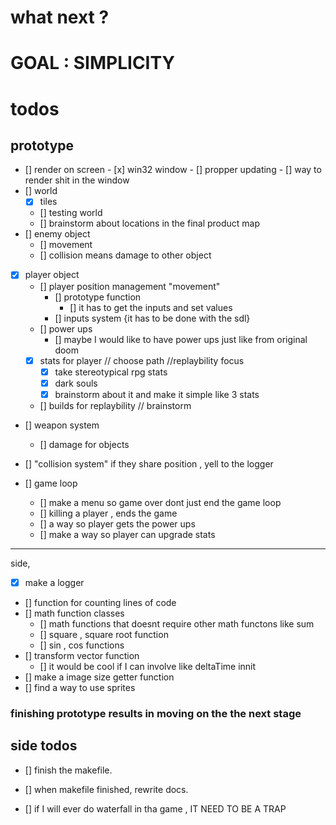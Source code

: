 # what next ?

# GOAL : SIMPLICITY

# todos

## prototype

- [] render on screen
      - [x] win32 window
      - [] propper updating
      - [] way to render shit in the window
- [] world
  - [x] tiles
  - [] testing world
  - [] brainstorm about locations in the final product map
- [] enemy object
  - [] movement
  - [] collision means damage to other object  
- [x] player object
  - [] player position management "movement"
    - [] prototype function
      - [] it has to get the inputs and set values
    - [] inputs system {it has to be done with the sdl}
  - [] power ups
    - [] maybe I would like to have power ups just like from original doom
  - [x] stats for player // choose path //replaybility focus
    - [x] take stereotypical rpg stats
    - [x] dark souls
    - [x] brainstorm about it and make it simple like 3 stats
  - [] builds for replaybility // brainstorm
- [] weapon system
  - [] damage for objects
- [] "collision system" if they share position , yell to the logger

- [] game loop
  - [] make a menu so game over dont just end the game loop
  - [] killing a player , ends the game
  - [] a way so player gets the power ups
  - [] make a way so player can upgrade stats

---
side, 

- [x] make a logger
- [] function for counting lines of code
- [] math function classes
  - [] math functions that doesnt require other math functons like sum
  - [] square , square root function
  - [] sin , cos functions 
- [] transform vector function
  - [] it would be cool if I can involve like deltaTime innit
- [] make a image size getter function
- [] find a way to use sprites

### finishing prototype results in moving on the the next stage

## side todos

- [] finish the makefile.
- [] when makefile finished, rewrite docs.

- [] if I will ever do waterfall in tha game , IT NEED TO BE A TRAP
